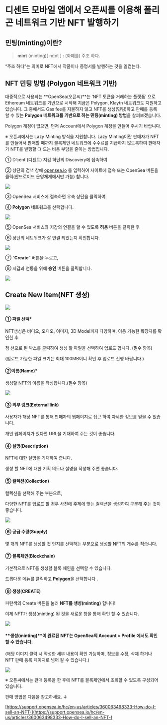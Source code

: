 # 디센트 모바일 앱에서 오픈씨를 이용해 폴리곤 네트워크 기반 NFT 발행하기

## 민팅(minting)이란?

> **mint** (minting)\[ mɪnt ] : (화폐를) 주조 하다.

“주조 하다”는 의미로 NFT에서 작품이나 증명서를 발행하는 것을 일컫는다.



## NFT 민팅 방법 (Polygon 네트워크 기반)

대중적으로 사용되는 \*\*OpenSea(오픈씨)\*\*는 ‘NFT 토큰을 거래하는 플랫폼’ 으로 Ethereum 네트워크를 기반으로 시작해 지금은 Polygon, Klaytn 네트워크도 지원하고 있습니다. 그 중에서도 Gas fee를 지불하지 않고 NFT를 생성(민팅)하고 판매를 등록 할 수 있는 **Polygon 네트워크를 기반으로 하는 민팅(minting) 방법**을 살펴보겠습니다.&#x20;



Polygon 계정이 없으면, 먼저 Account에서 Polygon 계정을 만들어 주시기 바랍니다.&#x20;



※ 오픈씨에서는 Lazy Minting 방식을 지원합니다. Lazy Minting이란 판매자가 NFT를 만들어서 판매할 때까지 블록체인 네트워크에 수수료를 지급하지 않도록하여 판매자가 NFT를 발행할 떄 드는 비용 부담을 줄이는 방법입니다.



① D’cent (디센트) 지갑 하단의 Discovery에 접속하여

② 상단의 검색 창에 [opensea.io](http://opensea.io/) 를 입력하여 사이트에 접속 또는 OpenSea 버튼을 클릭(안드로이드 운영체제에서만 가능) 합니다.

![](<../.gitbook/assets/1 (13).png>)

③ OpenSea 서비스에 접속하면 우측 상단을 클릭하여

④ **Polygon** 네트워크를 선택합니다.

![](<../.gitbook/assets/2 (12).png>)

⑤ OpenSea 서비스와 지갑의 연결을 할 수 있도록 **허용** 버튼을 클릭한 후

⑥ 상단의 네트워크가 잘 연결 되었는지 확인합니다.

![](<../.gitbook/assets/3 (12).png>)

⑦ “**Create**” 버튼을 누르고,

⑧ 지갑과 연동을 위해 **승인** 버튼을 클릭합니다.

![](<../.gitbook/assets/4 (7).png>)



## Create New Item(NFT 생성)



![](<../.gitbook/assets/5 (5) (1).png>)

#### ① 파일 선택\*

NFT생성은 비디오, 오디오, 이미지, 3D Model까지 다양하며, 이용 가능한 확장자를 확인한 후

점 선으로 된 박스를 클릭하여 생성 할 파일을 선택하여 업로드 합니다. (필수 항목)

(업로드 가능한 파일 크기는 최대 100MB이니 확인 후 업로드 진행 바랍니다.)

#### ②이름(Name)\*

생성할 NFT의 이름을 작성합니다.(필수 항목)

![](<../.gitbook/assets/6 (5).png>)

#### ③ 외부 링크(External link)

사용자가 해당 NFT를 통해 판매자의 웹페이지로 접근 하여 자세한 정보를 얻을 수 있습니다.

개인 웹페이지가 있다면 URL을 기재하여 주는 것이 좋습니다.

#### ④ 설명(Description)

NFT에 대한 설명을 기재하여 줍니다.

생성 할 NFT에 대한 기획 의도나 설명을 작성해 주면 좋습니다.

#### ⑤ 컬렉션(Collection)

컬렉션을 선택해 주는 부분으로,

다양한 NFT를 업로드 할 경우 사전에 주제에 맞는 컬렉션을 생성하여 구분해 주는 것이 좋습니다.

![](<../.gitbook/assets/7 (5) (1).png>)

#### ⑥ 공급 수량(**Supply)**

몇 개의 NFT를 생성할 것 인지를 선택하는 부분으로 생성할 NFT의 개수를 적습니다.

#### ⑦ 블록체인(Blockchain)

기본적으로 NFT를 생성할 블록 체인을 선택할 수 있습니다.

드롭다운 메뉴를 클릭하고 **Polygon**을 선택합니다 .

#### ⑧ 생성(CREATE)

파란색의 Create 버튼을 눌러 **NFT를 생성(minting)** 합니다!



이제 NFT가 생성(minting) 된 것을 새로운 창을 통해 확인 할 수 있습니다.

![](<../.gitbook/assets/8 (5).png>)

#### \*\*생성(minting)\*\*이 완료된 NFT는 OpenSea의 Account > Profile 에서도 확인 할 수 있습니다.

(해당 이미지 클릭 시 작성한 세부 내용이 확인 가능하며, 정보를 수정, 삭제 하거나 NFT 판매 등록 페이지로 넘어 갈 수 있습니다.)

![](<../.gitbook/assets/9 (5).png>)

※ 오픈씨에서는 판매 등록을 한 후에 NFT를 블록체인에서 조회할 수 있도록 구성되어있습니다.

판매 방법은 다음을 참고하세요. ↓

[https://support.opensea.io/hc/en-us/articles/360063498333-How-do-I-sell-an-NFT-](https://support.opensea.io/hc/en-us/articles/360063498333-How-do-I-sell-an-NFT-)
